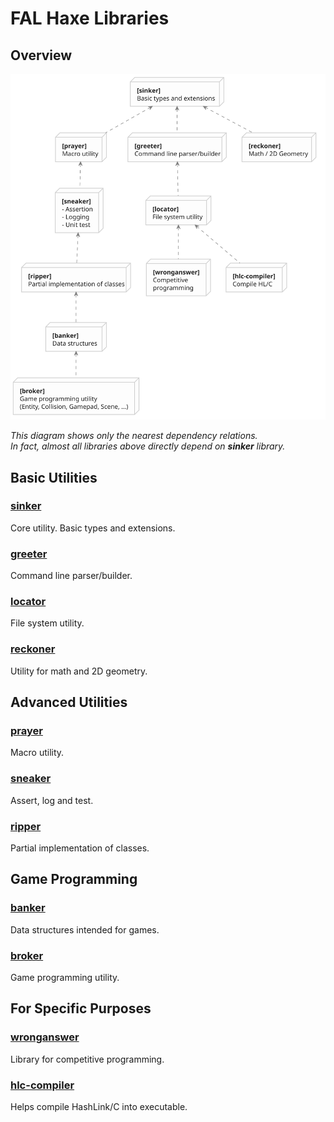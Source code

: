 # FAL Haxe Libraries

## Overview

![Package diagram. Visit GitHub repo for details.](diagram.svg)

*This diagram shows only the nearest dependency relations.*  
*In fact, almost all libraries above directly depend on **sinker** library.*

## Basic Utilities

### [sinker](https://github.com/fal-works/sinker)

Core utility. Basic types and extensions.

### [greeter](https://github.com/fal-works/greeter)

Command line parser/builder.

### [locator](https://github.com/fal-works/locator)

File system utility.

### [reckoner](https://github.com/fal-works/reckoner)

Utility for math and 2D geometry.


## Advanced Utilities

### [prayer](https://github.com/fal-works/prayer)

Macro utility.

### [sneaker](https://github.com/fal-works/sneaker)

Assert, log and test.

### [ripper](https://github.com/fal-works/ripper)

Partial implementation of classes.


## Game Programming

### [banker](https://github.com/fal-works/banker)

Data structures intended for games.

### [broker](https://github.com/fal-works/broker)

Game programming utility.


## For Specific Purposes

### [wronganswer](https://github.com/fal-works/wronganswer)

Library for competitive programming.

### [hlc-compiler](https://github.com/fal-works/hlc-compiler)

Helps compile HashLink/C into executable.
